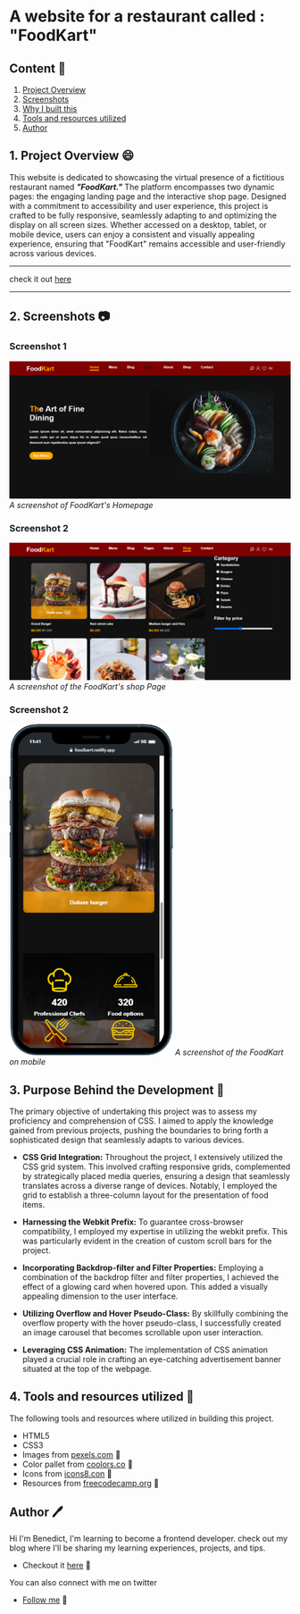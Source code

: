# A website for a restaurant called : "FoodKart"

## Content :link:

1. [Project Overview](#1-project-overview-😄)
2. [Screenshots](#2-screenshots-📷)
3. [Why I built this](#3-why-i-built-this-❓)
4. [Tools and resources utilized](#6-tools-and-resources-utilized-🔧)
5. [Author](#7-author-🖊️)


## 1. Project Overview :smile:

This website is dedicated to showcasing the virtual presence of a fictitious restaurant named ***"FoodKart."*** The platform encompasses two dynamic pages: the engaging landing page and the interactive shop page. Designed with a commitment to accessibility and user experience, this project is crafted to be fully responsive, seamlessly adapting to and optimizing the display on all screen sizes. Whether accessed on a desktop, tablet, or mobile device, users can enjoy a consistent and visually appealing experience, ensuring that "FoodKart" remains accessible and user-friendly across various devices.

***
check it out [here](https://foodkarrt.netlify.app/)
***

## 2. Screenshots :camera:
### Screenshot 1
![Home page](/img/screenshot-foodkarrt.netlify.app-1.png)
*A screenshot of FoodKart's Homepage*

### Screenshot 2
![Shop Page](/img/screenshot-foodkarrt.netlify.app-5.png)
*A screenshot of the FoodKart's shop Page*

### Screenshot 2
![Home Page](/img/mobile-2.png)
*A screenshot of the FoodKart on mobile*

## 3. Purpose Behind the Development :hammer:
The primary objective of undertaking this project was to assess my proficiency and comprehension of CSS. I aimed to apply the knowledge gained from previous projects, pushing the boundaries to bring forth a sophisticated design that seamlessly adapts to various devices.

- **CSS Grid Integration:** Throughout the project, I extensively utilized the CSS grid system. This involved crafting responsive grids, complemented by strategically placed media queries, ensuring a design that seamlessly translates across a diverse range of devices. Notably, I employed the grid to establish a three-column layout for the presentation of food items.

- **Harnessing the Webkit Prefix:** To guarantee cross-browser compatibility, I employed my expertise in utilizing the webkit prefix. This was particularly evident in the creation of custom scroll bars for the project.

- **Incorporating Backdrop-filter and Filter Properties:** Employing a combination of the backdrop filter and filter properties, I achieved the effect of a glowing card when hovered upon. This added a visually appealing dimension to the user interface.

- **Utilizing Overflow and Hover Pseudo-Class:** By skillfully combining the overflow property with the hover pseudo-class, I successfully created an image carousel that becomes scrollable upon user interaction.

- **Leveraging CSS Animation:** The implementation of CSS animation played a crucial role in crafting an eye-catching advertisement banner situated at the top of the webpage.


## 4. Tools and resources utilized :wrench:
The following tools and resources where utilized in building this project.
- HTML5
- CSS3
- Images from [pexels.com](https://www.pexels.com) :link:
- Color pallet from [coolors.co](https://coolors.co) :link:
- Icons from [icons8.con](https://icons8.com/) :link:
- Resources from [freecodecamp.org](https://www.freecodecamp.org) :link:

## Author :pen:
Hi I'm Benedict, I'm learning to become a frontend developer. check out my blog where I'll be sharing my learning experiences, projects, and tips. 
- Checkout it [here](https://benneythedev.hashnode.dev/) :link: 

You can also connect with me on twitter
- [Follow me](https://www.twitter.com/CodewithNtaji) :link: 
